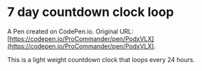 # 7 day countdown clock loop

A Pen created on CodePen.io. Original URL: [https://codepen.io/ProCommander/pen/PodxVLX](https://codepen.io/ProCommander/pen/PodxVLX).

This is a light weight countdown clock that loops every 24 hours.